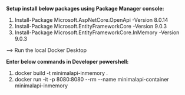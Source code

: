 **Setup install below packages using Package Manager console:**

1. Install-Package Microsoft.AspNetCore.OpenApi -Version 8.0.14
2. Install-Package Microsoft.EntityFrameworkCore -Version 9.0.3
3. Install-Package Microsoft.EntityFrameworkCore.InMemory -Version 9.0.3

--> Run the local Docker Desktop

**Enter below commands in Developer powershell:**
1.  docker build -t minimalapi-inmemory .
2.  docker run -it -p 8080:8080 --rm --name minimalapi-container minimalapi-inmemory
